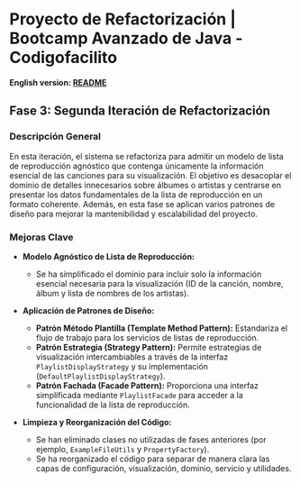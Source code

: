 # Proyecto de Refactorización | Bootcamp Avanzado de Java - Codigofacilito

**English version: [README](README.md)**

## Fase 3: Segunda Iteración de Refactorización

### Descripción General
En esta iteración, el sistema se refactoriza para admitir un modelo de lista de reproducción agnóstico que contenga únicamente la información esencial de las canciones para su visualización. El objetivo es desacoplar el dominio de detalles innecesarios sobre álbumes o artistas y centrarse en presentar los datos fundamentales de la lista de reproducción en un formato coherente. Además, en esta fase se aplican varios patrones de diseño para mejorar la mantenibilidad y escalabilidad del proyecto.

### Mejoras Clave

- **Modelo Agnóstico de Lista de Reproducción:**  
  - Se ha simplificado el dominio para incluir solo la información esencial necesaria para la visualización (ID de la canción, nombre, álbum y lista de nombres de los artistas).
  
- **Aplicación de Patrones de Diseño:**  
  - **Patrón Método Plantilla (Template Method Pattern):** Estandariza el flujo de trabajo para los servicios de listas de reproducción.
  - **Patrón Estrategia (Strategy Pattern):** Permite estrategias de visualización intercambiables a través de la interfaz `PlaylistDisplayStrategy` y su implementación (`DefaultPlaylistDisplayStrategy`).
  - **Patrón Fachada (Facade Pattern):** Proporciona una interfaz simplificada mediante `PlaylistFacade` para acceder a la funcionalidad de la lista de reproducción.

- **Limpieza y Reorganización del Código:**  
  - Se han eliminado clases no utilizadas de fases anteriores (por ejemplo, `ExampleFileUtils` y `PropertyFactory`).
  - Se ha reorganizado el código para separar de manera clara las capas de configuración, visualización, dominio, servicio y utilidades.
